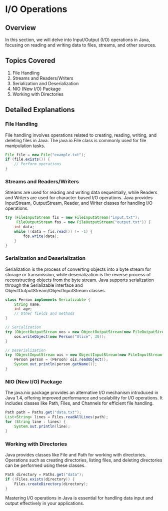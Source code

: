 # I/O Operations

## Overview
In this section, we will delve into Input/Output (I/O) operations in Java, focusing on reading and writing data to files, streams, and other sources.

## Topics Covered
1. File Handling
2. Streams and Readers/Writers
3. Serialization and Deserialization
4. NIO (New I/O) Package
5. Working with Directories

## Detailed Explanations

### File Handling
File handling involves operations related to creating, reading, writing, and deleting files in Java. The java.io.File class is commonly used for file manipulation tasks.

```java
File file = new File("example.txt");
if (file.exists()) {
    // Perform operations
}
```

### Streams and Readers/Writers
Streams are used for reading and writing data sequentially, while Readers and Writers are used for character-based I/O operations. Java provides InputStream, OutputStream, Reader, and Writer classes for handling I/O operations.

```java
try (FileInputStream fis = new FileInputStream("input.txt");
     FileOutputStream fos = new FileOutputStream("output.txt")) {
    int data;
    while ((data = fis.read()) != -1) {
        fos.write(data);
    }
}
```

### Serialization and Deserialization
Serialization is the process of converting objects into a byte stream for storage or transmission, while deserialization is the reverse process of reconstructing objects from the byte stream. Java supports serialization through the Serializable interface and ObjectOutputStream/ObjectInputStream classes.

```java
class Person implements Serializable {
    String name;
    int age;
    // Other fields and methods
}

// Serialization
try (ObjectOutputStream oos = new ObjectOutputStream(new FileOutputStream("person.ser"))) {
    oos.writeObject(new Person("Alice", 30));
}

// Deserialization
try (ObjectInputStream ois = new ObjectInputStream(new FileInputStream("person.ser"))) {
    Person person = (Person) ois.readObject();
    System.out.println(person.getName());
}
```

### NIO (New I/O) Package
The java.nio package provides an alternative I/O mechanism introduced in Java 1.4, offering improved performance and scalability for I/O operations. It includes classes like Path, Files, and Channels for efficient file handling.

```java
Path path = Paths.get("data.txt");
List<String> lines = Files.readAllLines(path);
for (String line : lines) {
    System.out.println(line);
}
```

### Working with Directories
Java provides classes like File and Path for working with directories. Operations such as creating directories, listing files, and deleting directories can be performed using these classes.

```java
Path directory = Paths.get("data");
if (!Files.exists(directory)) {
    Files.createDirectory(directory);
}
```

Mastering I/O operations in Java is essential for handling data input and output effectively in your applications.

